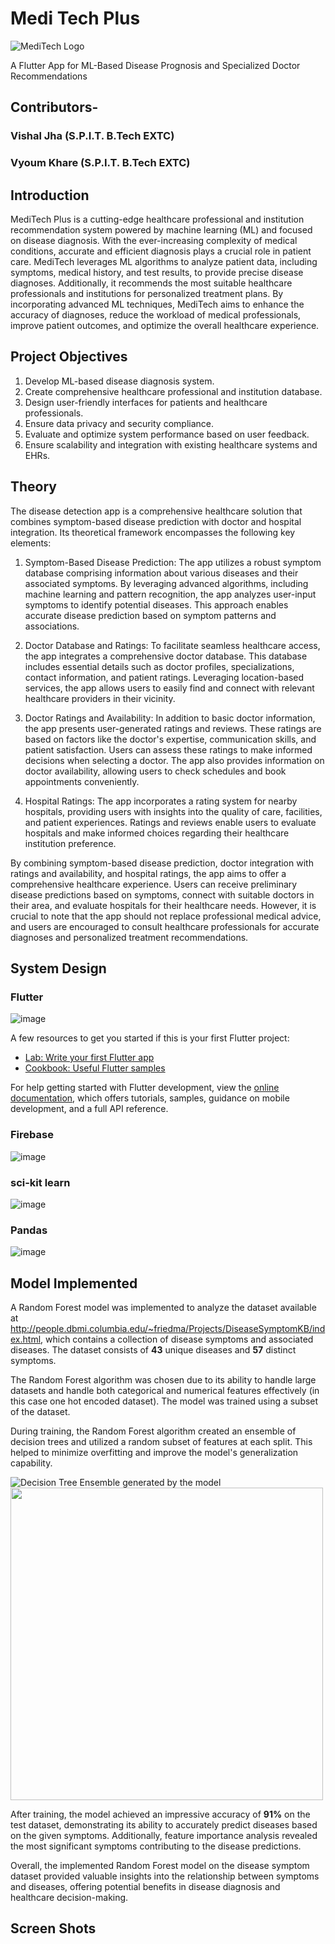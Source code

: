 # Medi Tech Plus

![MediTech Logo](https://github.com/slovish/MediTech_Plus/assets/86742240/0a41ceef-6c10-42cd-a37d-c3af8d7b4d72)

A Flutter App for ML-Based Disease Prognosis and Specialized Doctor Recommendations

## Contributors- 
### Vishal Jha (S.P.I.T. B.Tech EXTC)
### Vyoum Khare (S.P.I.T. B.Tech EXTC)

## Introduction
MediTech Plus is a cutting-edge healthcare professional and institution recommendation system powered by machine learning (ML) and focused on disease diagnosis. With the ever-increasing complexity of medical conditions, accurate and efficient diagnosis plays a crucial role in patient care. MediTech leverages ML algorithms to analyze patient data, including symptoms, medical history, and test results, to provide precise disease diagnoses. Additionally, it recommends the most suitable healthcare professionals and institutions for personalized treatment plans. By incorporating advanced ML techniques, MediTech aims to enhance the accuracy of diagnoses, reduce the workload of medical professionals, improve patient outcomes, and optimize the overall healthcare experience.

## Project Objectives

1. Develop ML-based disease diagnosis system.
2. Create comprehensive healthcare professional and institution database.
3. Design user-friendly interfaces for patients and healthcare professionals.
4. Ensure data privacy and security compliance.
5. Evaluate and optimize system performance based on user feedback.
6. Ensure scalability and integration with existing healthcare systems and EHRs.

## Theory

The disease detection app is a comprehensive healthcare solution that combines symptom-based disease prediction with doctor and hospital integration. Its theoretical framework encompasses the following key elements:

1. Symptom-Based Disease Prediction: The app utilizes a robust symptom database comprising information about various diseases and their associated symptoms. By leveraging advanced algorithms, including machine learning and pattern recognition, the app analyzes user-input symptoms to identify potential diseases. This approach enables accurate disease prediction based on symptom patterns and associations.

2. Doctor Database and Ratings: To facilitate seamless healthcare access, the app integrates a comprehensive doctor database. This database includes essential details such as doctor profiles, specializations, contact information, and patient ratings. Leveraging location-based services, the app allows users to easily find and connect with relevant healthcare providers in their vicinity.

3. Doctor Ratings and Availability: In addition to basic doctor information, the app presents user-generated ratings and reviews. These ratings are based on factors like the doctor's expertise, communication skills, and patient satisfaction. Users can assess these ratings to make informed decisions when selecting a doctor. The app also provides information on doctor availability, allowing users to check schedules and book appointments conveniently.

4. Hospital Ratings: The app incorporates a rating system for nearby hospitals, providing users with insights into the quality of care, facilities, and patient experiences. Ratings and reviews enable users to evaluate hospitals and make informed choices regarding their healthcare institution preference.

By combining symptom-based disease prediction, doctor integration with ratings and availability, and hospital ratings, the app aims to offer a comprehensive healthcare experience. Users can receive preliminary disease predictions based on symptoms, connect with suitable doctors in their area, and evaluate hospitals for their healthcare needs. However, it is crucial to note that the app should not replace professional medical advice, and users are encouraged to consult healthcare professionals for accurate diagnoses and personalized treatment recommendations.

## System Design 

### Flutter

![image](https://github.com/slovish/MediTech_Plus/assets/86742240/ca70c531-9acc-4506-ad0e-7e4db7db6996)

A few resources to get you started if this is your first Flutter project:

- [Lab: Write your first Flutter app](https://docs.flutter.dev/get-started/codelab)
- [Cookbook: Useful Flutter samples](https://docs.flutter.dev/cookbook)

For help getting started with Flutter development, view the
[online documentation](https://docs.flutter.dev/), which offers tutorials,
samples, guidance on mobile development, and a full API reference.

### Firebase

![image](https://github.com/slovish/MediTech_Plus/assets/86742240/45eb941e-77c2-41f2-870c-f099a15ef270)

### sci-kit learn

![image](https://github.com/slovish/MediTech_Plus/assets/86742240/4eec5ce7-77de-445c-9d31-c4abbc0bb4b0)

### Pandas

![image](https://github.com/slovish/MediTech_Plus/assets/86742240/7ab59e85-8240-4ab0-b571-e7e6c0a61342)

## Model Implemented

A Random Forest model was implemented to analyze the dataset available at http://people.dbmi.columbia.edu/~friedma/Projects/DiseaseSymptomKB/index.html, which contains a collection of disease symptoms and associated diseases. The dataset consists of **43** unique diseases and **57** distinct symptoms. 

The Random Forest algorithm was chosen due to its ability to handle large datasets and handle both categorical and numerical features effectively (in this case one hot encoded dataset). The model was trained using a subset of the dataset. 

During training, the Random Forest algorithm created an ensemble of decision trees and utilized a random subset of features at each split. This helped to minimize overfitting and improve the model's generalization capability. 

![Decision Tree Ensemble generated by the model](https://github.com/slovish/MediTech_Plus/assets/86742240/0818275a-6ecc-4f5f-801a-4020b1f79961 )
<img src = "https://github.com/slovish/MediTech_Plus/assets/86742240/0818275a-6ecc-4f5f-801a-4020b1f79961" width = "500" height = "500">

After training, the model achieved an impressive accuracy of **91%** on the test dataset, demonstrating its ability to accurately predict diseases based on the given symptoms. Additionally, feature importance analysis revealed the most significant symptoms contributing to the disease predictions. 

Overall, the implemented Random Forest model on the disease symptom dataset provided valuable insights into the relationship between symptoms and diseases, offering potential benefits in disease diagnosis and healthcare decision-making.

## Screen Shots






